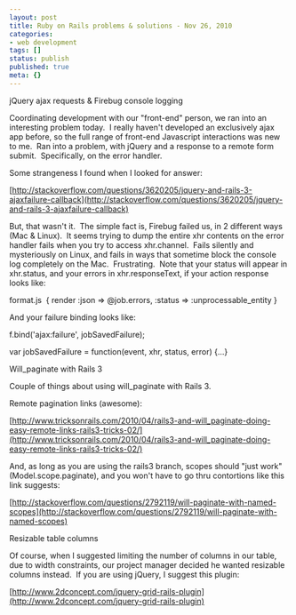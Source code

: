 ```yaml
---
layout: post
title: Ruby on Rails problems & solutions - Nov 26, 2010
categories: 
- web development
tags: []
status: publish
published: true
meta: {}
---
```


jQuery ajax requests & Firebug console logging

Coordinating development with our "front-end" person, we ran into an interesting problem today.  I really haven't developed an exclusively ajax app before, so the full range of front-end Javascript interactions was new to me.  Ran into a problem, with jQuery and a response to a remote form submit.  Specifically, on the error handler.



Some strangeness I found when I looked for answer:



[http://stackoverflow.com/questions/3620205/jquery-and-rails-3-ajaxfailure-callback](http://stackoverflow.com/questions/3620205/jquery-and-rails-3-ajaxfailure-callback)



But, that wasn't it.  The simple fact is, Firebug failed us, in 2 different ways (Mac & Linux).  It seems trying to dump the entire xhr contents on the error handler fails when you try to access xhr.channel.  Fails silently and mysteriously on Linux, and fails in ways that sometime block the console log completely on the Mac.  Frustrating.  Note that your status will appear in xhr.status, and your errors in xhr.responseText, if your action response looks like:



format.js  { render :json => @job.errors, :status => :unprocessable_entity }



And your failure binding looks like:



f.bind('ajax:failure', jobSavedFailure);

var jobSavedFailure = function(event, xhr, status, error) {...}



Will_paginate with Rails 3



Couple of things about using will_paginate with Rails 3.  



Remote pagination links (awesome):



[http://www.tricksonrails.com/2010/04/rails3-and-will_paginate-doing-easy-remote-links-rails3-tricks-02/](http://www.tricksonrails.com/2010/04/rails3-and-will_paginate-doing-easy-remote-links-rails3-tricks-02/)



And, as long as you are using the rails3 branch, scopes should "just work" (Model.scope.paginate), and you won't have to go thru contortions like this link suggests:



[http://stackoverflow.com/questions/2792119/will-paginate-with-named-scopes](http://stackoverflow.com/questions/2792119/will-paginate-with-named-scopes)



Resizable table columns



Of course, when I suggested limiting the number of columns in our table, due to width constraints, our project manager decided he wanted resizable columns instead.  If you are using jQuery, I suggest this plugin:



[http://www.2dconcept.com/jquery-grid-rails-plugin](http://www.2dconcept.com/jquery-grid-rails-plugin)
